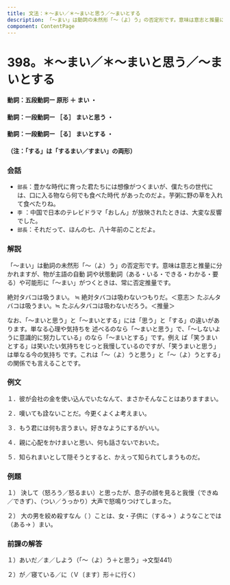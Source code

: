 ```yaml
---
title: 文法：＊～まい／＊～まいと思う／～まいとする
description: 「～まい」は動詞の未然形「～（よ）う」の否定形です。意味は意志と推量に分かれますが、物が主語の自動 詞や状態動詞（ある・いる・できる・わかる・要る）や可能形に「～まい」がつくときは、常に否定推量です。
component: ContentPage
---
```



# 398。＊～まい／＊～まいと思う／～まいとする
#### 動詞：五段動詞ー 原形 ＋ まい ・
#### 動詞：一段動詞ー ［る］ まいと思う ・
#### 動詞：一段動詞ー ［る］ まいとする ・
#### （注：「する」は「するまい／すまい」の両形）
### 会話
- `部長`：豊かな時代に育った君たちには想像がつくまいが、僕たちの世代には、口に入る物なら何でも食べた時代 があったのだよ。芋粥に野の草を入れて食べたりね。
- `李` ：中国で日本のテレビドラマ「おしん」が放映されたときは、大変な反響でした。
- `部長`：それだって、ほんの七、八十年前のことだよ。
### 解説
「～まい」は動詞の未然形「～（よ）う」の否定形です。意味は意志と推量に分かれますが、物が主語の自動 詞や状態動詞（ある・いる・できる・わかる・要る）や可能形に「～まい」がつくときは、常に否定推量です。

絶対タバコは吸うまい。 ≒ 絶対タバコは吸わないつもりだ。＜意志＞ たぶんタバコは吸うまい。≒ たぶんタバコは吸わないだろう。＜推量＞

なお、「～まいと思う」と「～まいとする」には「思う」と「する」の違いがあります。単なる心理や気持ちを 述べるのなら「～まいと思う」で、「～しないように意識的に努力している」のなら「～まいとする」です。例え ば「笑うまいとする」は笑いたい気持ちをじっと我慢しているのですが、「笑うまいと思う」は単なる今の気持ち です。これは「～（よ）うと思う」と「～（よ）うとする」の関係でも言えることです。
### 例文
１．彼が会社の金を使い込んでいたなんて、まさかそんなことはありますまい。

２．嘆いても詮ないことだ。今更くよくよ考えまい。

３．もう君には何も言うまい。好きなようにするがいい。

４．親に心配をかけまいと思い、何も話さないでおいた。

５．知られまいとして隠そうとすると、かえって知られてしまうものだ。
### 例題
１） 決して（怒ろう／怒るまい）と思ったが、息子の顔を見ると我慢（できぬ／できず）、（つい／うっかり）大声で怒鳴りつけてしまった。      

２） 大の男を絞め殺すなん（ ）ことは、女・子供に（する→ ）ようなことでは（ある→ ）まい。
### 前課の解答
１）あいだ／ま／しよう（「～（よ）う＋と思う」→文型441）

２）が／寝ている／に（Ｖ〔ます〕形＋に行く）
